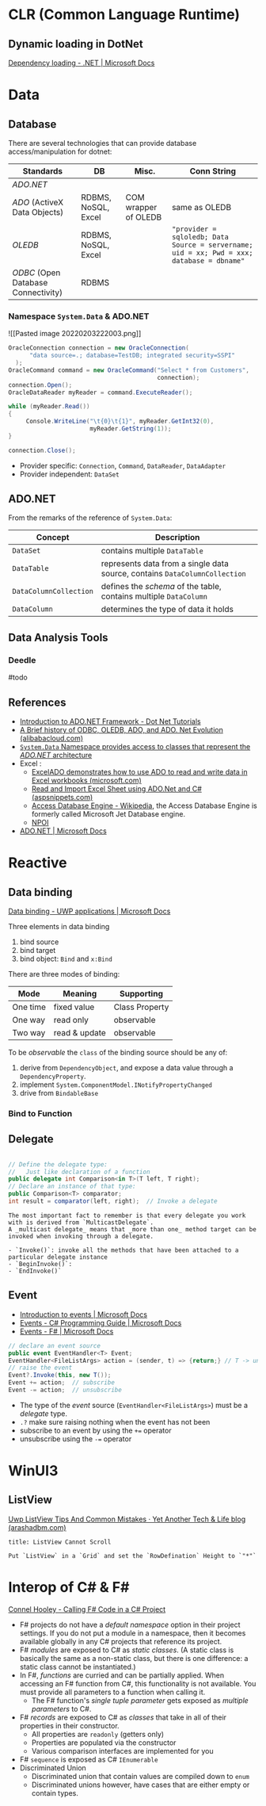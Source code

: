 # CLR (Common Language Runtime)

## Dynamic loading in DotNet

[Dependency loading - .NET | Microsoft Docs](https://docs.microsoft.com/en-au/dotnet/core/dependency-loading/overview)

# Data


## Database

There are several technologies that can provide database access/manipulation for dotnet:

| Standards                           | DB                  | Misc.                | Conn String                                                                               |
| ----------------------------------- | ------------------- | -------------------- | ----------------------------------------------------------------------------------------- |
| _ADO.NET_                           |                     |                      |                                                                                           |
| _ADO_ (ActiveX Data Objects)        | RDBMS, NoSQL, Excel | COM wrapper of OLEDB | same as OLEDB                                                                             |
| _OLEDB_                             | RDBMS, NoSQL, Excel |                      | `"provider = sqloledb; Data Source = servername; uid = xx; Pwd = xxx; database = dbname"` | 
| _ODBC_ (Open Database Connectivity) | RDBMS               |                      |                                                                                           |


###  Namespace `System.Data` & ADO.NET

![[Pasted image 20220203222003.png]]

```csharp
OracleConnection connection = new OracleConnection(
      "data source=.; database=TestDB; integrated security=SSPI"
  );
OracleCommand command = new OracleCommand("Select * from Customers", 
                                          connection);
connection.Open();
OracleDataReader myReader = command.ExecuteReader();

while (myReader.Read())
{
     Console.WriteLine("\t{0}\t{1}", myReader.GetInt32(0), 
                       myReader.GetString(1));
}

connection.Close();
```

- Provider specific: `Connection`, `Command`, `DataReader`, `DataAdapter`
- Provider independent: `DataSet`


## ADO.NET

From the remarks of the reference of `System.Data`:

| Concept                | Description                                                                |
| ---------------------- | -------------------------------------------------------------------------- |
| `DataSet`              | contains multiple `DataTable`                                              |
| `DataTable`            | represents data from a single data source, contains `DataColumnCollection` |
| `DataColumnCollection` | defines the _schema_ of the table, contains multiple `DataColumn`          |
| `DataColumn`           | determines the type of data it holds                                       |


## Data Analysis Tools

### Deedle
#todo 



## References
- [Introduction to ADO.NET Framework - Dot Net Tutorials](https://dotnettutorials.net/lesson/what-is-ado-net/)
- [A Brief history of ODBC, OLEDB, ADO, and ADO. Net Evolution (alibabacloud.com)](https://topic.alibabacloud.com/a/brief-history-of-odbc-oledb-ado-and-ado-net-evolution_8_8_32314220.html)
- [`System.Data` Namespace provides access to classes that represent the _ADO.NET_ architecture](https://docs.microsoft.com/en-us/dotnet/api/system.data?view=net-6.0)
- Excel :
  - [ExcelADO demonstrates how to use ADO to read and write data in Excel workbooks (microsoft.com)](https://support.microsoft.com/en-us/topic/excelado-demonstrates-how-to-use-ado-to-read-and-write-data-in-excel-workbooks-bfb26f12-ba6a-91be-7fd4-4aadf1ff1afa)
  - [Read and Import Excel Sheet using ADO.Net and C# (aspsnippets.com)](https://www.aspsnippets.com/Articles/Read-and-Import-Excel-Sheet-using-ADO.Net-and-C.aspx)
  - [Access Database Engine - Wikipedia](https://en.wikipedia.org/wiki/Access_Database_Engine), the Access Database Engine is formerly called Microsoft Jet Database engine.
  - [NPOI](https://baike.baidu.com/item/NPOI/10374941)
- [ADO.NET | Microsoft Docs](https://docs.microsoft.com/en-us/dotnet/framework/data/adonet/)



# Reactive 

## Data binding

[Data binding - UWP applications | Microsoft Docs](https://docs.microsoft.com/en-us/windows/uwp/data-binding/)


Three elements in data binding

1. bind source
2. bind target
3. bind object: `Bind` and `x:Bind`

There are three modes of binding:

| Mode     | Meaning       | Supporting     |
| -------- | ------------- | -------------- |
| One time | fixed value   | Class Property |
| One way  | read only     | observable     |
| Two way  | read & update | observable     | 

To be _observable_ the `class` of the binding source should be any of:

1. derive from `DependencyObject`, and expose a data value through a `DependencyProperty`.
2. implement `System.ComponentModel.INotifyPropertyChanged`
3. drive from `BindableBase`


### Bind to Function


## Delegate

```c#

// Define the delegate type:
//   Just like declaration of a function
public delegate int Comparison<in T>(T left, T right);
// Declare an instance of that type:
public Comparison<T> comparator;
int result = comparator(left, right);  // Invoke a delegate
```


```ad-note
The most important fact to remember is that every delegate you work with is derived from `MulticastDelegate`. 
A _multicast delegate_ means that _more than one_ method target can be invoked when invoking through a delegate.

- `Invoke()`: invoke all the methods that have been attached to a particular delegate instance
- `BeginInvoke()`:
- `EndInvoke()`
```


## Event

- [Introduction to events | Microsoft Docs](https://docs.microsoft.com/en-us/dotnet/csharp/events-overview)
- [Events - C# Programming Guide | Microsoft Docs](https://docs.microsoft.com/en-us/dotnet/csharp/programming-guide/events/)
- [Events - F# | Microsoft Docs](https://docs.microsoft.com/en-us/dotnet/fsharp/language-reference/members/events)


```c#
// declare an event source
public event EventHandler<T> Event;
EventHandler<FileListArgs> action = (sender, t) => {return;} // T -> unit
// raise the event
Event?.Invoke(this, new T());
Event += action;  // subscribe
Event -= action;  // unsubscribe
```

- The type of the _event_ source (`EventHandler<FileListArgs>`) must be a _delegate_ type.
- `.?` make sure raising nothing when the event has not been
- subscribe to an event by using the `+=` operator
- unsubscribe using the `-=` operator

# WinUI3

## ListView

[Uwp ListView Tips And Common Mistakes · Yet Another Tech & Life blog (arashadbm.com)](http://www.arashadbm.com/post/uwp-listview-tips/)
```ad-note
title: ListView Cannot Scroll

Put `ListView` in a `Grid` and set the `RowDefination` Height to `"*"`

```

# Interop of C# & F#

[Connel Hooley - Calling F# Code in a C# Project](https://connelhooley.uk/blog/2017/04/30/f-sharp-to-c-sharp)

- F# projects do not have a _default namespace_ option in their project settings. If you do not put a module in a namespace, then it becomes available globally in any C# projects that reference its project.
- F# _modules_ are exposed to C# as _static classes_. (A static class is basically the same as a non-static class, but there is one difference: a static class cannot be instantiated.)
- In F#, _functions_ are curried and can be partially applied. When accessing an F# function from C#, this functionality is not available. You must provide all parameters to a function when calling it.
    - The F# function's _single tuple parameter_ gets exposed as _multiple parameters_ to C#.
- F# _records_ are exposed to C# as _classes_ that take in all of their properties in their constructor.
    - All properties are `readonly` (getters only)
    - Properties are populated via the constructor
    -  Various comparison interfaces are implemented for you
- F# `sequence` is exposed as C# `IEnumerable`
- Discriminated Union
    - Discriminated union that contain values are compiled down to `enum`
    - Discriminated unions however, have cases that are either empty or contain types.